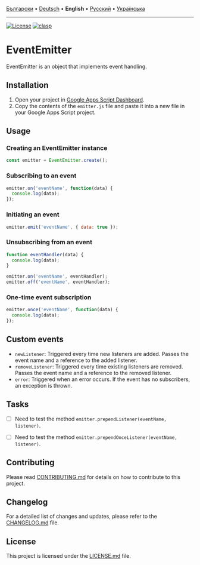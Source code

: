 [Български](README-BG.md) • [Deutsch](README-DE.md) • **English** • [Русский](README-RU.md) • [Українська](README-UK.md)

---

[![License](https://img.shields.io/github/license/microsoft/semantic-kernel)](https://github.com/MaksymStoianov/EventEmitter/blob/master/LICENSE.md) [![clasp](https://img.shields.io/badge/built%20with-clasp-4285f4.svg)](https://github.com/google/clasp)


# EventEmitter

EventEmitter is an object that implements event handling.


## Installation

1. Open your project in [Google Apps Script Dashboard](https://script.google.com/).
2. Copy the contents of the `emitter.js` file and paste it into a new file in your Google Apps Script project.


## Usage

### Creating an EventEmitter instance

```javascript
const emitter = EventEmitter.create();
```

### Subscribing to an event

```javascript
emitter.on('eventName', function(data) {
  console.log(data);
});
```

### Initiating an event

```javascript
emitter.emit('eventName', { data: true });
```

### Unsubscribing from an event

```javascript
function eventHandler(data) {
  console.log(data);
}

emitter.on('eventName', eventHandler);
emitter.off('eventName', eventHandler);
```

### One-time event subscription

```javascript
emitter.once('eventName', function(data) {
  console.log(data);
});
```


## Custom events

- `newListener`: Triggered every time new listeners are added. Passes the event name and a reference to the added listener.
- `removeListener`: Triggered every time existing listeners are removed. Passes the event name and a reference to the removed listener.
- `error`: Triggered when an error occurs. If the event has no subscribers, an exception is thrown.


## Tasks

- [ ] Need to test the method `emitter.prependListener(eventName, listener)`.
- [ ] Need to test the method `emitter.prependOnceListener(eventName, listener)`.


## Contributing

Please read [CONTRIBUTING.md](CONTRIBUTING.md) for details on how to contribute to this project.


## Changelog

For a detailed list of changes and updates, please refer to the [CHANGELOG.md](CHANGELOG.md) file.


## License

This project is licensed under the [LICENSE.md](LICENSE.md) file.
